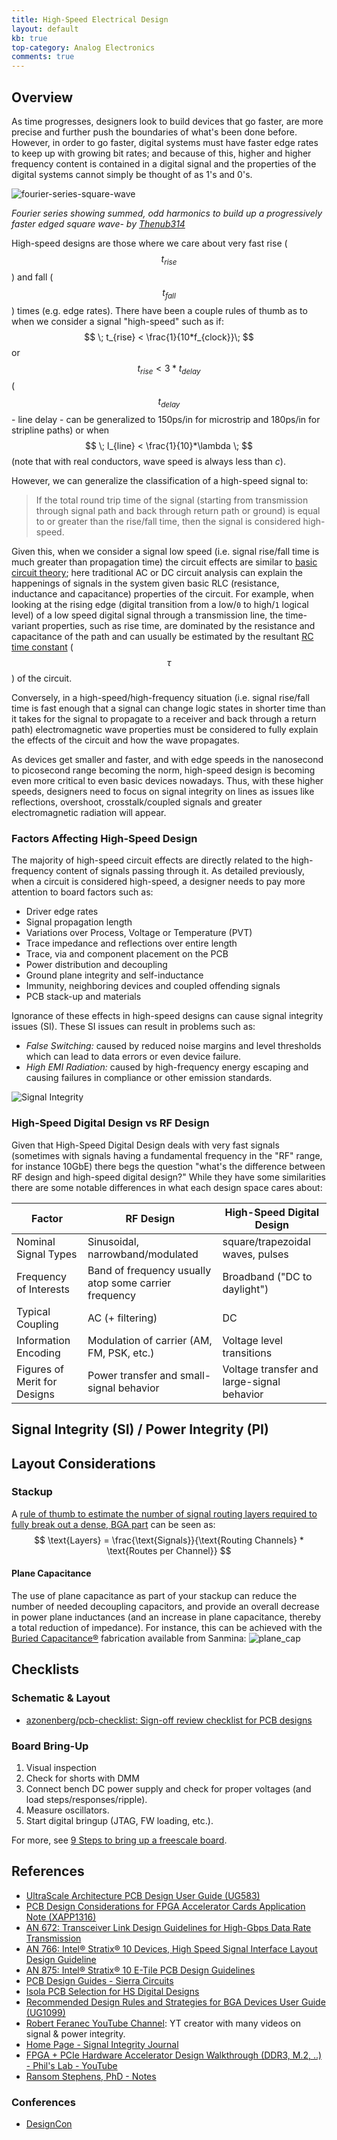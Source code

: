 ```yaml
---
title: High-Speed Electrical Design
layout: default
kb: true
top-category: Analog Electronics
comments: true
---
```


## Overview

As time progresses, designers look to build devices that go faster, are more precise and further push the boundaries of what's been done before. However, in order to go faster, digital systems must have faster edge rates to keep up with growing bit rates; and because of this, higher and higher frequency content is contained in a digital signal and the properties of the digital systems cannot simply be thought of as 1's and 0's.

![fourier-series-square-wave](images/fourier_series_for_square_wave.gif)

_Fourier series showing summed, odd harmonics to build up a progressively faster edged square wave- by [Thenub314](https://commons.wikimedia.org/w/index.php?title=User:Thenub314&action=edit&redlink=1)_

High-speed designs are those where we care about very fast rise ($$ t_{rise} $$) and fall ($$ t_{fall} $$) times (e.g. edge rates). There have been a couple rules of thumb as to when we consider a signal "high-speed" such as if: $$ \; t_{rise} < \frac{1}{10*f_{clock}}\; $$ or $$ \; t_{rise} < 3*t_{delay} \; $$ ($$ t_{delay} $$ - line delay - can be generalized to 150ps/in for microstrip and 180ps/in for stripline paths) or when $$ \; l_{line} < \frac{1}{10}*\lambda \; $$ (note that with real conductors, wave speed is always less than _c_).

However, we can generalize the classification of a high-speed signal to:
> If the total round trip time of the signal (starting from transmission through signal path and back through return path or ground) is equal to or greater than the rise/fall time, then the signal is considered high-speed.

Given this, when we consider a signal low speed (i.e. signal rise/fall time is much greater than propagation time) the circuit effects are similar to [basic circuit theory](fundamentals.html); here traditional AC or DC circuit analysis can explain the happenings of signals in the system given basic RLC (resistance, inductance and capacitance) properties of the circuit. For example, when looking at the rising edge (digital transition from a low/`0` to high/`1` logical level) of a low speed digital signal through a transmission line, the time-variant properties, such as rise time, are dominated by the resistance and capacitance of the path and can usually be estimated by the resultant [RC time constant](https://en.wikipedia.org/wiki/RC_time_constant) ($$ \tau $$) of the circuit.

Conversely, in a high-speed/high-frequency situation (i.e. signal rise/fall time is fast enough that a signal can change logic states in shorter time than it takes for the signal to propagate to a receiver and back through a return path) electromagnetic wave properties must be considered to fully explain the effects of the circuit and how the wave propagates.

As devices get smaller and faster, and with edge speeds in the nanosecond to picosecond range becoming the norm, high-speed design is becoming even more critical to even basic devices nowadays. Thus, with these higher speeds, designers need to focus on signal integrity on lines as issues like reflections, overshoot, crosstalk/coupled signals and greater electromagnetic radiation will appear.

### Factors Affecting High-Speed Design

The majority of high-speed circuit effects are directly related to the high-frequency content of signals passing through it. As detailed previously, when a circuit is considered high-speed, a designer needs to pay more attention to board factors such as:
* Driver edge rates
* Signal propagation length
* Variations over Process, Voltage or Temperature (PVT)
* Trace impedance and reflections over entire length
* Trace, via and component placement on the PCB
* Power distribution and decoupling
* Ground plane integrity and self-inductance
* Immunity, neighboring devices and coupled offending signals
* PCB stack-up and materials

Ignorance of these effects in high-speed designs can cause signal integrity issues (SI). These SI issues can result in problems such as:
* _False Switching:_ caused by reduced noise margins and level thresholds which can lead to data errors or even device failure.
* _High EMI Radiation:_ caused by high-frequency energy escaping and causing failures in compliance or other emission standards.

![Signal Integrity](images/SI_capture.png)

### High-Speed Digital Design vs RF Design

Given that High-Speed Digital Design deals with very fast signals (sometimes with signals having a fundamental frequency in the "RF" range, for instance 10GbE) there begs the question "what's the difference between RF design and high-speed digital design?" While they have some similarities there are some notable differences in what each design space cares about:

| Factor | RF Design | High-Speed Digital Design |
| ------ | --------- | ------------------------- |
| Nominal Signal Types | Sinusoidal, narrowband/modulated | square/trapezoidal waves, pulses |
| Frequency of Interests | Band of frequency usually atop some carrier frequency | Broadband ("DC to daylight") |
| Typical Coupling | AC (+ filtering) | DC |
| Information Encoding | Modulation of carrier (AM, FM, PSK, etc.) | Voltage level transitions |
| Figures of Merit for Designs | Power transfer and small-signal behavior | Voltage transfer and large-signal behavior |



## Signal Integrity (SI) / Power Integrity (PI)


## Layout Considerations

### Stackup

A [rule of thumb to estimate the number of signal routing layers required to fully break out a dense, BGA part](https://docs.amd.com/r/en-US/ug1099-bga-device-design-rules/Layer-Count-Estimation-and-Optimization) can be seen as:
$$ \text{Layers} = \frac{\text{Signals}}{\text{Routing Channels} * \text{Routes per Channel}} $$

#### Plane Capacitance

The use of plane capacitance as part of your stackup can reduce the number of needed decoupling capacitors, and provide an overall decrease in power plane inductances (and an increase in plane capacitance, thereby a total reduction of impedance). For instance, this can be achieved with the [Buried Capacitance®](https://www.sanmina.com/pdf/solutions/pcbres/buried_capacitance_technical_0106.pdf) fabrication available from Sanmina:
![plane_cap](images/plane_cap.png)


## Checklists

### Schematic & Layout

* [azonenberg/pcb-checklist: Sign-off review checklist for PCB designs](https://github.com/azonenberg/pcb-checklist)

### Board Bring-Up

1. Visual inspection
2. Check for shorts with DMM
3. Connect bench DC power supply and check for proper voltages (and load steps/responses/ripple).
4. Measure oscillators.
5. Start digital bringup (JTAG, FW loading, etc.).

For more, see [9 Steps to bring up a freescale board](https://fedevel.com/blog/9-steps-to-bring-up-a-freescale-i-mx6-board-to-life).


## References

* [UltraScale Architecture PCB Design User Guide (UG583)](https://docs.amd.com/r/en-US/ug583-ultrascale-pcb-design/)
* [PCB Design Considerations for FPGA Accelerator Cards Application Note (XAPP1316)](https://www.xilinx.com/support/documentation/application_notes/xapp1316-design-considerations-fpga-accelerator-cards.pdf)
* [AN 672: Transceiver Link Design Guidelines for High-Gbps Data Rate Transmission](https://www.intel.com/content/www/us/en/docs/programmable/683624/current/an-672-transceiver-link-design-guidelines.html)
* [AN 766: Intel® Stratix® 10 Devices, High Speed Signal Interface Layout Design Guideline](https://www.intel.com/content/dam/www/programmable/us/en/pdfs/literature/an/an766.pdf)
* [AN 875: Intel® Stratix® 10 E-Tile PCB Design Guidelines](https://www.intel.com/content/dam/www/programmable/us/en/pdfs/literature/an/an875.pdf)
* [PCB Design Guides - Sierra Circuits](https://www.protoexpress.com/pcb/resources/pcb-design-guides/)
* [Isola PCB Selection for HS Digital Designs](http://www.isola-group.com/wp-content/uploads/PCB-Material-Selection-for-High-speed-Digital-Designs-1.pdf)
* [Recommended Design Rules and Strategies for BGA Devices User Guide (UG1099)](https://docs.amd.com/r/en-US/ug1099-bga-device-design-rules/)
* [Robert Feranec YouTube Channel](https://www.youtube.com/@RobertFeranec): YT creator with many videos on signal & power integrity.
* [Home Page - Signal Integrity Journal](https://www.signalintegrityjournal.com/)
* [FPGA + PCIe Hardware Accelerator Design Walkthrough (DDR3, M.2, ..) - Phil's Lab - YouTube](https://www.youtube.com/watch?v=8bw80LiCl7g)
* [Ransom Stephens, PhD - Notes](https://ransomsnotes.com/resources.htm)

### Conferences

* [DesignCon](https://www.designcon.com/en/home.html)


